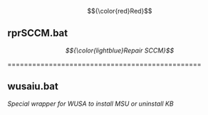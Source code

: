 $${\color{red}Red}$$

## rprSCCM.bat
_$${\color{lightblue}Repair SCCM}$$_  

===============================================  

## wusaiu.bat
_Special wrapper for WUSA to install MSU or uninstall KB_
